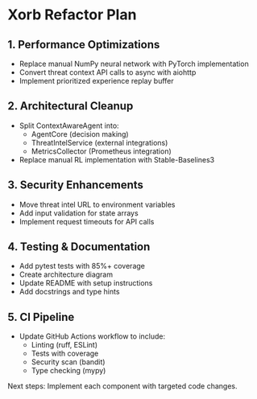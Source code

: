 #  Xorb Refactor Plan

##  1. Performance Optimizations
- Replace manual NumPy neural network with PyTorch implementation
- Convert threat context API calls to async with aiohttp
- Implement prioritized experience replay buffer

##  2. Architectural Cleanup
- Split ContextAwareAgent into:
  - AgentCore (decision making)
  - ThreatIntelService (external integrations)
  - MetricsCollector (Prometheus integration)
- Replace manual RL implementation with Stable-Baselines3

##  3. Security Enhancements
- Move threat intel URL to environment variables
- Add input validation for state arrays
- Implement request timeouts for API calls

##  4. Testing & Documentation
- Add pytest tests with 85%+ coverage
- Create architecture diagram
- Update README with setup instructions
- Add docstrings and type hints

##  5. CI Pipeline
- Update GitHub Actions workflow to include:
  - Linting (ruff, ESLint)
  - Tests with coverage
  - Security scan (bandit)
  - Type checking (mypy)

Next steps: Implement each component with targeted code changes.